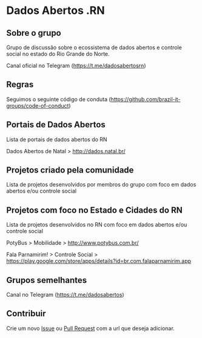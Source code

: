 # Dados Abertos .RN

## Sobre o grupo

Grupo de discussão sobre o ecossistema de dados abertos e controle social no estado do Rio Grande do Norte.

Canal oficial no Telegram (https://t.me/dadosabertosrn)

## Regras
Seguimos o seguinte código de conduta (https://github.com/brazil-it-groups/code-of-conduct)

## Portais de Dados Abertos

Lista de portais de dados abertos do RN

Dados Abertos de Natal > http://dados.natal.br/


## Projetos criado pela comunidade

Lista de projetos desenvolvidos por membros do grupo com foco em dados abertos e/ou controle social

## Projetos com foco no Estado e Cidades do RN

Lista de projetos desenvolvidos no RN com foco em dados abertos e/ou controle social

PotyBus > Mobilidade > http://www.potybus.com.br/

Fala Parnamirim! > Controle Social > https://play.google.com/store/apps/details?id=br.com.falaparnamirim.app

## Grupos semelhantes

Canal no Telegram (https://t.me/dadosabertos)

## Contribuir
Crie um novo [Issue](https://github.com/dados-abertos-rn/DadosAbertosRN/issues) ou [Pull Request](https://github.com/dados-abertos-rn/DadosAbertosRN/pulls) com a url que deseja adicionar.
